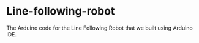 # Line-following-robot
The Arduino code for the Line Following Robot that we built using Arduino IDE.
